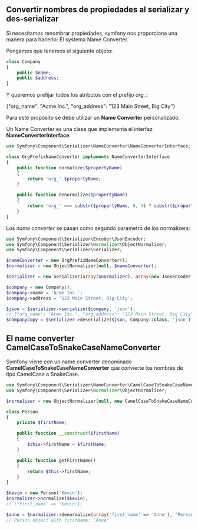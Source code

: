 Convertir nombres de propiedades al serializar y des-serializar
---------------------------------------------------------------

Si necesitamos renombrar propiedades, symfony nos proporciona una manera para hacerlo: El systema Name Converter.


Pongamos que tenemos el siguiente objeto:


```php
class Company
{
    public $name;
    public $address;
}
```

Y queremos prefijar todos los atributos con el prefijo *org_*:

{"org_name": "Acme Inc.", "org_address": "123 Main Street, Big City"}


Para este propósito se debe utilizar un **Name Converter** personalizado. 

Un Name Converter es una clase que implementa el interfaz **NameConverterInterface**.


```php
use Symfony\Component\Serializer\NameConverter\NameConverterInterface;

class OrgPrefixNameConverter implements NameConverterInterface
{
    public function normalize($propertyName)
    {
        return 'org_'.$propertyName;
    }

    public function denormalize($propertyName)
    {
        return 'org_' === substr($propertyName, 0, 4) ? substr($propertyName, 4) : $propertyName;
    }
}
```

Los *name converter* se pasan como segundo parámetro de los normalizers:


```php
use Symfony\Component\Serializer\Encoder\JsonEncoder;
use Symfony\Component\Serializer\Normalizer\ObjectNormalizer;
use Symfony\Component\Serializer\Serializer;

$nameConverter = new OrgPrefixNameConverter();
$normalizer = new ObjectNormalizer(null, $nameConverter);

$serializer = new Serializer(array($normalizer), array(new JsonEncoder()));

$company = new Company();
$company->name = 'Acme Inc.';
$company->address = '123 Main Street, Big City';

$json = $serializer->serialize($company, 'json');
// {"org_name": "Acme Inc.", "org_address": "123 Main Street, Big City"}
$companyCopy = $serializer->deserialize($json, Company::class, 'json');
```


El name converter CamelCaseToSnakeCaseNameConverter
---------------------------------------------------

Symfony viene con un name converter denominado **CamelCaseToSnakeCaseNameConverter** que convierte los nombres de tipo CamelCase a SnakeCase. 

```php
use Symfony\Component\Serializer\NameConverter\CamelCaseToSnakeCaseNameConverter;
use Symfony\Component\Serializer\Normalizer\ObjectNormalizer;

$normalizer = new ObjectNormalizer(null, new CamelCaseToSnakeCaseNameConverter());

class Person
{
    private $firstName;

    public function __construct($firstName)
    {
        $this->firstName = $firstName;
    }

    public function getFirstName()
    {
        return $this->firstName;
    }
}

$kevin = new Person('Kévin');
$normalizer->normalize($kevin);
// ['first_name' => 'Kévin'];

$anne = $normalizer->denormalize(array('first_name' => 'Anne'), 'Person');
// Person object with firstName: 'Anne'
```

